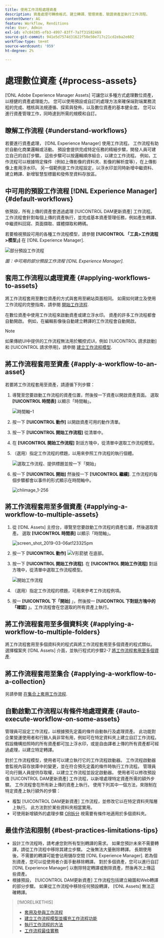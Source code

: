 ```yaml
---
title: 使用工作流程處理資產
description: 資產處理可轉換格式、建立轉譯、管理資產、驗證資產並執行工作流程。
contentOwner: AG
feature: Workflow, Renditions
role: User, Admin
exl-id: e7c84385-efb3-4997-83ff-7a7f31582469
source-git-commit: 941e5d7574d31622f50e50e717c21cd2eba2e602
workflow-type: tm+mt
source-wordcount: '959'
ht-degree: 2%

---
```


# 處理數位資產 {#process-assets}

[!DNL Adobe Experience Manager Assets] 可讓您以多種方式處理數位資產，以穩健的資產處理能力。 您可以使用預設或自訂的處理方法來確保端對端業務流程的完成、稽核與法規遵循、探索與發佈，以及數位資產的基本健全度。 您可以進行資產管理工作，同時達到所需的規模和自訂。

## 瞭解工作流程 {#understand-workflows}

若要進行資產處理， [!DNL Experience Manager] 使用工作流程。 工作流程有助於自動化商業邏輯或活動。 預設會提供完成特定任務的精細步驟，開發人員可建立自己的自訂步驟。 這些步驟可以按邏輯順序組合，以建立工作流程。 例如，工作流程可以根據特定條件（例如上傳影像的資料夾、影像的解析度等），在上傳影像上套用浮水印。 另一個範例是工作流程設定，以浮水印並同時新增中繼資料、建立轉譯、新增智慧型標籤和發佈至資料存放區。

## 中可用的預設工作流程 [!DNL Experience Manager] {#default-workflows}

依預設，所有上傳的資產會透過處理 [!UICONTROL DAM更新資產] 工作流程。 工作流程會針對每個上傳的資產執行，並完成基本資產管理任務，例如產生轉譯、中繼資料回寫、頁面擷取、媒體擷取和轉碼。

若要檢視預設可用的各種工作流程模型，請參閱 **[!UICONTROL 「工具>工作流程>模型」]** 在 [!DNL Experience Manager].

![部分預設工作流程](assets/aem-default-workflows.png)

*圖：中可用的部分預設工作流程 [!DNL Experience Manager].*

## 套用工作流程以處理資產 {#applying-workflows-to-assets}

將工作流程套用至數位資產的方式與套用至網站頁面相同。 如需如何建立及使用工作流程的完整指南，請參閱 [開始工作流程](/help/sites-authoring/workflows-participating.md).

在數位資產中使用工作流程來啟動資產或建立浮水印。 資產的許多工作流程都會自動開啟。 例如，在編輯影像後自動建立轉譯的工作流程會自動開啟。

>[!NOTE]
>
>如果傳統UI中提供的工作流程無法用於觸控式UI，例如 [!UICONTROL 請求啟動] 和 [!UICONTROL 請求停用]，請參閱 [建立工作流程模型](/help/sites-developing/workflows-models.md#classic2touchui).

## 將工作流程套用至資產 {#apply-a-workflow-to-an-asset}

<!-- 
TBD: Add animated GIF for these steps instead of all these screenshots.
-->
若要將工作流程套用至資產，請遵循下列步驟：

1. 導覽至您要啟動工作流程的資產位置，然後按一下資產以開啟資產頁面。 選取 **[!UICONTROL 時間表]** 以顯示「時間軸」。

   ![時間軸–1](assets/timeline.png)

1. 按一下 **[!UICONTROL 動作]** 以開啟資產可用的動作清單。

1. 按一下 **[!UICONTROL 開始工作流程]** 從清單中。

1. 在 **[!UICONTROL 開始工作流程]** 對話方塊中，從清單中選取工作流程模型。

1. （選用）指定工作流程的標題，以用來參照工作流程的執行個體。

   ![選取工作流程、提供標題並按一下「開始」](assets/start-workflow.png)

1. 按一下 **[!UICONTROL 開始]** 然後按一下 **[!UICONTROL 繼續]**. 工作流程的每個步驟都會以事件的形式顯示在時間軸中。

   ![chlimage_1-256](assets/chlimage_1-52.png)

## 將工作流程套用至多個資產 {#applying-a-workflow-to-multiple-assets}

1. 從 [!DNL Assets] 主控台，導覽至您要啟動工作流程的資產位置，然後選取資產。 選取 **[!UICONTROL 時間表]** 以顯示「時間軸」。

   ![screen_shot_2019-03-06at123325pm](assets/chlimage_1-136.png)

1. 按一下 **[!UICONTROL 動作]** ![V形箭號](assets/do-not-localize/chevron-up-icon.png) 在底部。
1. 按一下 **[!UICONTROL 開始工作流程]**. 在 **[!UICONTROL 開始工作流程]** 對話方塊中，從清單中選取工作流程模型。

   ![開始工作流程](assets/start-workflow.png)

1. （選用）指定工作流程的標題，可用來參考工作流程例項。
1. 按一 **[!UICONTROL 下「開始]** 」，然後按一 **[!UICONTROL 下對話方塊中的「確認]** 」。工作流程會在您選取的所有資產上執行。

## 將工作流程套用至多個資料夾 {#applying-a-workflow-to-multiple-folders}

將工作流程套用至多個資料夾的程式與將工作流程套用至多個資產的程式類似。 選擇檔案夾 [!DNL Assets] 介面，並執行程式的步驟2-7 [將工作流程套用至多個資產](/help/assets/assets-workflow.md#applying-a-workflow-to-multiple-assets).

## 將工作流程套用至集合 {#applying-a-workflow-to-a-collection}

另請參閱 [在集合上套用工作流程](/help/assets/manage-collections.md#running-a-workflow-on-a-collection).

## 自動啟動工作流程以有條件地處理資產 {#auto-execute-workflow-on-some-assets}

管理員可設定工作流程，以根據預先定義的條件自動執行及處理資產。 此功能對企業營運使用者和行銷人員非常有用，例如可在特定資料夾上建立自訂工作流程。 假設機構拍照時的所有資產都可加上浮水印，或是自由譯者上傳的所有資產都可經過處理，以建立特定轉譯。

對於工作流程模型，使用者可以建立執行它的工作流程啟動器。 工作流程啟動器會監視內容存放庫中的變更，並在符合預先定義的條件時執行工作流程。 管理員可向行銷人員提供存取權，以建立工作流程並設定啟動器。 使用者可以修改預設值 [!UICONTROL DAM更新資產] 工作流程，以新增處理特定資產所需的額外步驟。 工作流程會在所有新上傳的資產上執行。 使用下列其中一個方法，來限制在特定資產上執行額外的步驟：

* 複製 [!UICONTROL DAM更新資產] 工作流程，並修改它以在特定資料夾階層上執行。 此方法對於某些資料夾相當實用。
* 可使用新增額外的處理步驟 [OR拆分](/help/sites-developing/workflows-step-ref.md#or-split) 視需要有條件地適用於多個資料夾。

## 最佳作法和限制 {#best-practices-limitations-tips}

* 設計工作流程時，請考慮您對所有型別轉譯的需求。 如果您預計未來不需要轉譯，請從工作流程中移除其建立步驟。 之後無法大量刪除轉譯。 長期使用後，不需要的轉譯可能會佔用儲存空間 [!DNL Experience Manager]. 若為個別資產，您可以從使用者介面手動移除轉譯。 對於多個資產，您可以進行自訂 [!DNL Experience Manager] 以刪除特定轉譯或刪除資產，然後再次上傳這些資產。
* 根據預設， [!UICONTROL DAM更新資產] 工作流程包括建立縮圖和Web轉譯的部分步驟。 如果從工作流程中移除任何預設轉譯， [!DNL Assets] 無法正確轉譯。

>[!MORELIKETHIS]
>
>* [套用及參與工作流程](/help/sites-authoring/workflows.md)
>* [建立工作流程模型並擴充工作流程功能](/help/sites-developing/workflows.md)
>* [執行工作流程的方法](/help/sites-administering/workflows-starting.md)
>* [工作流程最佳實務](/help/sites-developing/workflows-best-practices.md)
